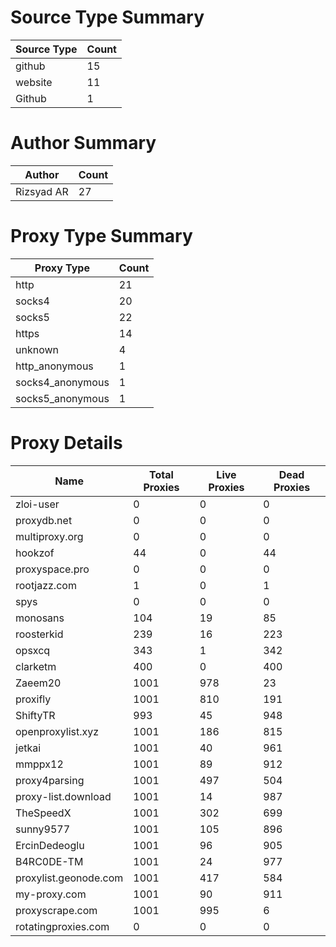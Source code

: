 # Source Type Summary

| Source Type | Count |
|-------------|-------|
| github | 15 |
| website | 11 |
| Github | 1 |


# Author Summary

| Author | Count |
|--------|-------|
| Rizsyad AR | 27 |


# Proxy Type Summary

| Proxy Type | Count |
|------------|-------|
| http | 21 |
| socks4 | 20 |
| socks5 | 22 |
| https | 14 |
| unknown | 4 |
| http_anonymous | 1 |
| socks4_anonymous | 1 |
| socks5_anonymous | 1 |


# Proxy Details

| Name | Total Proxies | Live Proxies | Dead Proxies |
|------|---------------|--------------|---------------|
| zloi-user | 0 | 0 | 0 |
| proxydb.net | 0 | 0 | 0 |
| multiproxy.org | 0 | 0 | 0 |
| hookzof | 44 | 0 | 44 |
| proxyspace.pro | 0 | 0 | 0 |
| rootjazz.com | 1 | 0 | 1 |
| spys | 0 | 0 | 0 |
| monosans | 104 | 19 | 85 |
| roosterkid | 239 | 16 | 223 |
| opsxcq | 343 | 1 | 342 |
| clarketm | 400 | 0 | 400 |
| Zaeem20 | 1001 | 978 | 23 |
| proxifly | 1001 | 810 | 191 |
| ShiftyTR | 993 | 45 | 948 |
| openproxylist.xyz | 1001 | 186 | 815 |
| jetkai | 1001 | 40 | 961 |
| mmppx12 | 1001 | 89 | 912 |
| proxy4parsing | 1001 | 497 | 504 |
| proxy-list.download | 1001 | 14 | 987 |
| TheSpeedX | 1001 | 302 | 699 |
| sunny9577 | 1001 | 105 | 896 |
| ErcinDedeoglu | 1001 | 96 | 905 |
| B4RC0DE-TM | 1001 | 24 | 977 |
| proxylist.geonode.com | 1001 | 417 | 584 |
| my-proxy.com | 1001 | 90 | 911 |
| proxyscrape.com | 1001 | 995 | 6 |
| rotatingproxies.com | 0 | 0 | 0 |
